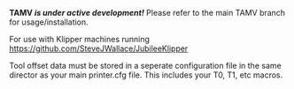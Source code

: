 **TAMV _is under active development!_**
Please refer to the main TAMV branch for usage/installation. 

For use with Klipper machines running https://github.com/SteveJWallace/JubileeKlipper

Tool offset data must be stored in a seperate configuration file in the same director as your main printer.cfg file. This includes your T0, T1, etc macros. 